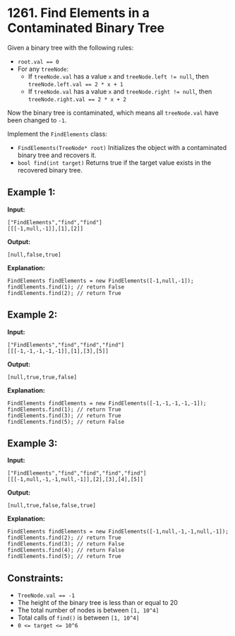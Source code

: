 # 1261. Find Elements in a Contaminated Binary Tree

Given a binary tree with the following rules:

- `root.val == 0`
- For any `treeNode`:
    - If `treeNode.val` has a value `x` and `treeNode.left != null`, then `treeNode.left.val == 2 * x + 1`
    - If `treeNode.val` has a value `x` and `treeNode.right != null`, then `treeNode.right.val == 2 * x + 2`

Now the binary tree is contaminated, which means all `treeNode.val` have been changed to `-1`.

Implement the `FindElements` class:

- `FindElements(TreeNode* root)` Initializes the object with a contaminated binary tree and recovers it.
- `bool find(int target)` Returns true if the target value exists in the recovered binary tree.

## Example 1:

**Input:**
```
["FindElements","find","find"]
[[[-1,null,-1]],[1],[2]]
```

**Output:**
```
[null,false,true]
```

**Explanation:**
```
FindElements findElements = new FindElements([-1,null,-1]); 
findElements.find(1); // return False 
findElements.find(2); // return True 
```

## Example 2:

**Input:**
```
["FindElements","find","find","find"]
[[[-1,-1,-1,-1,-1]],[1],[3],[5]]
```

**Output:**
```
[null,true,true,false]
```

**Explanation:**
```
FindElements findElements = new FindElements([-1,-1,-1,-1,-1]);
findElements.find(1); // return True
findElements.find(3); // return True
findElements.find(5); // return False
```

## Example 3:

**Input:**
```
["FindElements","find","find","find","find"]
[[[-1,null,-1,-1,null,-1]],[2],[3],[4],[5]]
```

**Output:**
```
[null,true,false,false,true]
```

**Explanation:**
```
FindElements findElements = new FindElements([-1,null,-1,-1,null,-1]);
findElements.find(2); // return True
findElements.find(3); // return False
findElements.find(4); // return False
findElements.find(5); // return True
```

## Constraints:

- `TreeNode.val == -1`
- The height of the binary tree is less than or equal to 20
- The total number of nodes is between `[1, 10^4]`
- Total calls of `find()` is between `[1, 10^4]`
- `0 <= target <= 10^6`